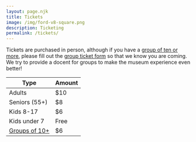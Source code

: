 ```yaml
---
layout: page.njk
title: Tickets
image: /img/ford-v8-square.png
description: Ticketing
permalink: /tickets/
---
```


Tickets are purchased in person, although if you have a [group of ten or more](/group-ticket-form/), please fill out the [group ticket form](/group-ticket-form/) so that we know you are coming.  We try to provide a docent for groups to make the museum experience even better! 

| Type      | Amount |
| ------    | ------ |
| Adults    | $10    |
| Seniors (55+) | $8 |
| Kids 8-17 | $6 |
| Kids under 7 | Free |
| [Groups of 10+](/group-ticket-form/) | $6 |

